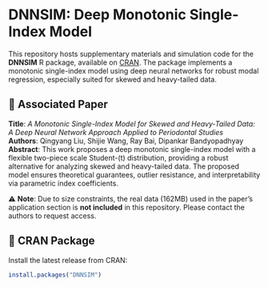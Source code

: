 # DNNSIM: Deep Monotonic Single-Index Model

This repository hosts supplementary materials and simulation code for the **DNNSIM** R package, available on [CRAN](https://cran.r-project.org/web/packages/DNNSIM/index.html). The package implements a monotonic single-index model using deep neural networks for robust modal regression, especially suited for skewed and heavy-tailed data.

## 📄 Associated Paper

**Title**: *A Monotonic Single-Index Model for Skewed and Heavy-Tailed Data: A Deep Neural Network Approach Applied to Periodontal Studies*  
**Authors**: Qingyang Liu, Shijie Wang, Ray Bai, Dipankar Bandyopadhyay  
**Abstract**: This work proposes a deep monotonic single-index model with a flexible two-piece scale Student-\(t\) distribution, providing a robust alternative for analyzing skewed and heavy-tailed data. The proposed model ensures theoretical guarantees, outlier resistance, and interpretability via parametric index coefficients.

⚠️ **Note**: Due to size constraints, the real data (162MB) used in the paper’s application section is **not included** in this repository. Please contact the authors to request access.

## 🔗 CRAN Package

Install the latest release from CRAN:

```R
install.packages("DNNSIM")
```